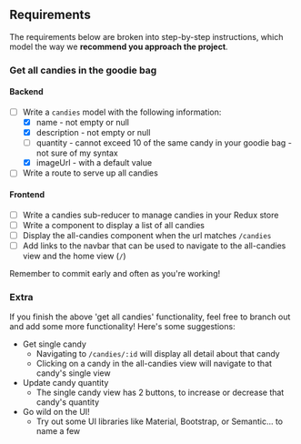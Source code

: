 ## Requirements

The requirements below are broken into step-by-step instructions, which model the way we **recommend you approach the project**.

### Get all candies in the goodie bag

#### Backend

- [ ] Write a `candies` model with the following information:
  - [x] name - not empty or null
  - [x] description - not empty or null
  - [ ] quantity - cannot exceed 10 of the same candy in your goodie bag - not sure of my syntax
  - [x] imageUrl - with a default value
- [ ] Write a route to serve up all candies

#### Frontend
- [ ] Write a candies sub-reducer to manage candies in your Redux store
- [ ] Write a component to display a list of all candies
- [ ] Display the all-candies component when the url matches `/candies`
- [ ] Add links to the navbar that can be used to navigate to the all-candies view and the home view (`/`)

Remember to commit early and often as you're working!

### Extra

If you finish the above 'get all candies' functionality, feel free to branch out and add some more functionality! Here's some suggestions:

- Get single candy
  - Navigating to `/candies/:id` will display all detail about that candy
  - Clicking on a candy in the all-candies view will navigate to that candy's single view
- Update candy quantity
  - The single candy view has 2 buttons, to increase or decrease that candy's quantity
- Go wild on the UI!
  - Try out some UI libraries like Material, Bootstrap, or Semantic... to name a few
